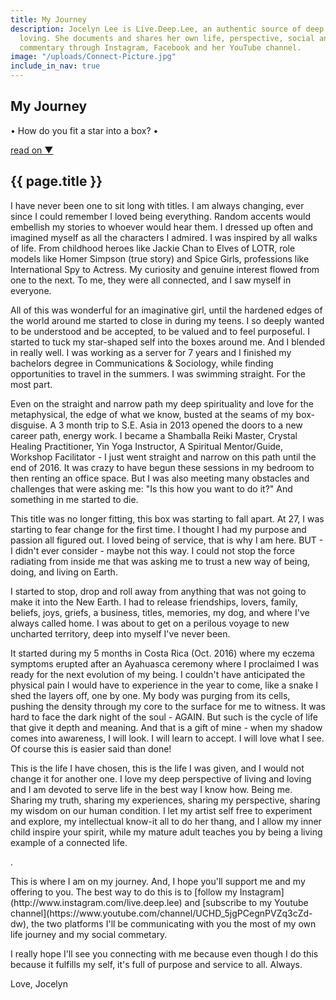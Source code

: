 ```yaml
---
title: My Journey
description: Jocelyn Lee is Live.Deep.Lee, an authentic source of deep living and
  loving. She documents and shares her own life, perspective, social and spiritual
  commentary through Instagram, Facebook and her YouTube channel.
image: "/uploads/Connect-Picture.jpg"
include_in_nav: true
---
```


<section class="hero" style="background-image: url({% include relative-src.html src=page.image %})">
<div class="inner-hero text-container">
<div class="hero-text-container">
<h1 class="editable">My Journey</h1>
<p class="subtext editable">•  How do you fit a star into a box?  •</p>
</div>
</div>
<div class="read-on"><a href="#read-on">read on <span class="arrow">▼</span></a></div>
</section>

<section class="pad" id="read-on">
<div class="text-container editable"><h2>{{ page.title }}</h2>

<p>I have never been one to sit long with titles. I am always changing, ever since I could remember I loved being everything. Random accents would embellish my stories to whoever would hear them. I dressed up often and imagined myself as all the characters I admired. I was inspired by all walks of life. From childhood heroes like Jackie Chan to Elves of LOTR, role models like Homer Simpson (true story) and Spice Girls, professions like International Spy to Actress. My curiosity and genuine interest flowed from one to the next. To me, they were all connected, and I saw myself in everyone. </p>

<p> All of this was wonderful for an imaginative girl, until the hardened edges of the world around me started to close in during my teens. I so deeply wanted to be understood and be accepted, to be valued and to feel purposeful. I started to tuck my star-shaped self into the boxes around me.  And I blended in really well. I was working as a server for 7 years and I finished my bachelors degree in Communications & Sociology, while finding opportunities to travel in the summers. I was swimming straight. For the most part.</p>

<p> Even on the straight and narrow path my deep spirituality and love for the metaphysical, the edge of what we know, busted at the seams of my box-disguise. A 3 month trip to S.E. Asia in 2013 opened the doors to a new career path, energy work. I became a Shamballa Reiki Master, Crystal Healing Practitioner, Yin Yoga Instructor, A Spiritual Mentor/Guide, Workshop Facilitator - I just went straight and narrow on this path until the end of 2016. It was crazy to have begun these sessions in my bedroom to then renting an office space. But I was also meeting many obstacles and challenges that were asking me: "Is this how you want to do it?" And something in me started to die.</p>

<p>This title was no longer fitting, this box was starting to fall apart. At 27, I was starting to fear change for the first time. I thought I had my purpose and passion all figured out. I loved being of service, that is why I am here. BUT - I didn't ever consider - maybe not this way. I could not stop the force radiating from inside me that was asking me to trust a new way of being, doing, and living on Earth. </p>

<p> I started to stop, drop and roll away from anything that was not going to make it into the New Earth. I had to release friendships, lovers, family, beliefs, joys, griefs, a business, titles, memories, my dog, and where I've always called home. I was about to get on a perilous voyage to new uncharted territory, deep into myself I've never been.</p>

<p>It started during my 5 months in Costa Rica (Oct. 2016) where my eczema symptoms erupted after an Ayahuasca ceremony where I proclaimed I was ready for the next evolution of my being. I couldn't have anticipated the physical pain I would have to experience in the year to come, like a snake I shed the layers off, one by one. My body was purging from its cells, pushing the density through my core to the surface for me to witness. It was hard to face the dark night of the soul - AGAIN. But such is the cycle of life that give it depth and meaning. And that is a gift of mine - when my shadow comes into awareness, I will look. I will learn to accept. I will love what I see. Of course this is easier said than done!</p>

<p> This is the life I have chosen, this is the life I was given, and I would not change it for another one. I love my deep perspective of living and loving and I am devoted to serve life in the best way I know how. Being me. Sharing my truth, sharing my experiences, sharing my perspective, sharing my wisdom on our human condition. I let my artist self free to experiment and explore, my intellectual know-it all to do her thang, and I allow my inner child inspire your spirit, while my mature adult teaches you by being a living example of a connected life.</p>

<p> .</p>

<p> This is where I am on my journey. And, I hope you'll support me and my offering to you. The best way to do this is to [follow my Instagram](http://www.instagram.com/live.deep.lee) and [subscribe to my Youtube channel](https://www.youtube.com/channel/UCHD_5jgPCegnPVZq3cZd-dw), the two platforms I'll be communicating with you the most of my own life journey and my social commetary. </p>

<p>I really hope I'll see you connecting with me because even though I do this because it fulfills my self, it's full of purpose and service to all. Always.</p>

<p>Love,
Jocelyn</p>
</div>
</section>